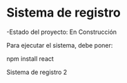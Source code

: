 <h1>Sistema de registro </h1>

-Estado del proyecto: En Construcción

Para ejecutar el sistema, debe poner:

npm install react 

Sistema de registro 2
